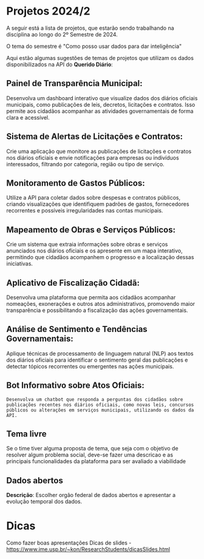 # Projetos 2024/2

A seguir está a lista de projetos,  que estarão sendo trabalhando na disciplina ao longo do 2º Semestre de 2024.

O tema do semestre é  "Como posso usar dados para dar inteligência"




Aqui estão algumas sugestões de temas de projetos que utilizam os dados disponibilizados na API do **Querido Diário**:

## **Painel de Transparência Municipal**:  
   Desenvolva um dashboard interativo que visualize dados dos diários oficiais municipais, como publicações de leis, decretos, licitações e contratos. Isso permite aos cidadãos acompanhar as atividades governamentais de forma clara e acessível.

## **Sistema de Alertas de Licitações e Contratos**:  
   Crie uma aplicação que monitore as publicações de licitações e contratos nos diários oficiais e envie notificações para empresas ou indivíduos interessados, filtrando por categoria, região ou tipo de serviço.

## **Monitoramento de Gastos Públicos**:  
   Utilize a API para coletar dados sobre despesas e contratos públicos, criando visualizações que identifiquem padrões de gastos, fornecedores recorrentes e possíveis irregularidades nas contas municipais.

## **Mapeamento de Obras e Serviços Públicos**:  
   Crie um sistema que extraia informações sobre obras e serviços anunciados nos diários oficiais e os apresente em um mapa interativo, permitindo que cidadãos acompanhem o progresso e a localização dessas iniciativas.

## **Aplicativo de Fiscalização Cidadã**:  
   Desenvolva uma plataforma que permita aos cidadãos acompanhar nomeações, exonerações e outros atos administrativos, promovendo maior transparência e possibilitando a fiscalização das ações governamentais.

## **Análise de Sentimento e Tendências Governamentais**:  
   Aplique técnicas de processamento de linguagem natural (NLP) aos textos dos diários oficiais para identificar o sentimento geral das publicações e detectar tópicos recorrentes ou emergentes nas ações municipais.

## **Bot Informativo sobre Atos Oficiais**:  
    Desenvolva um chatbot que responda a perguntas dos cidadãos sobre publicações recentes nos diários oficiais, como novas leis, concursos públicos ou alterações em serviços municipais, utilizando os dados da API.


## Tema livre

Se o time tiver alguma proposta de tema, que seja com o objetivo de resolver algum problema social, deve-se fazer uma descricao e as principais funcionalidades da plataforma para ser avaliado a viabilidade


## Dados abertos 
 
 **Descrição**: Escolher orgão federal de dados abertos e apresentar a evolução temporal dos dados.



# Dicas

Como fazer boas apresentações
Dicas de slides -  https://www.ime.usp.br/~kon/ResearchStudents/dicasSlides.html
